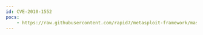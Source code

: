 ```yaml
---
id: CVE-2010-1552
pocs:
    - https://raw.githubusercontent.com/rapid7/metasploit-framework/master/modules/exploits/windows/http/hp_nnm_snmpviewer_actapp.rb
---
```

